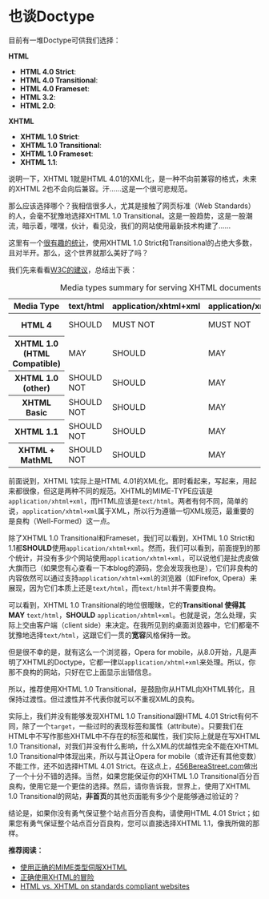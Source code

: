 # 也谈Doctype

目前有一堆Doctype可供我们选择：

**HTML**

* **HTML 4.0 Strict**: <!DOCTYPE HTML PUBLIC "-//W3C//DTD HTML 4.0//EN" "http://www.w3.org/TR/REC-html40/strict.dtd"\>
* **HTML 4.0 Transitional**: <!DOCTYPE HTML PUBLIC "-//W3C//DTD HTML 4.01 Transitional//EN" "http://www.w3.org/TR/html4/loose.dtd"\>
* **HTML 4.0 Frameset**: <!DOCTYPE HTML PUBLIC "-//W3C//DTD HTML 4.01 Frameset//EN" "http://www.w3.org/TR/html4/frameset.dtd"\>
* **HTML 3.2**: <!DOCTYPE HTML PUBLIC "-//W3C//DTD HTML 3.2 Final//EN"\>
* **HTML 2.0**: <!DOCTYPE HTML PUBLIC "-//IETF//DTD HTML//EN"\>

**XHTML**

* **XHTML 1.0 Strict**: <!DOCTYPE html PUBLIC "-//W3C//DTD XHTML 1.0 Strict//EN" "http://www.w3.org/TR/xhtml1/DTD/xhtml1-strict.dtd"\>
* **XHTML 1.0 Transitional**: <!DOCTYPE html PUBLIC "-//W3C//DTD XHTML 1.0 Transitional//EN" "http://www.w3.org/TR/xhtml1/DTD/xhtml1-transitional.dtd"\>
* **XHTML 1.0 Frameset**: <!DOCTYPE html PUBLIC "-//W3C//DTD XHTML 1.0 Frameset//EN" "http://www.w3.org/TR/xhtml1/DTD/xhtml1-frameset.dtd"\>
* **XHTML 1.1**: <!DOCTYPE html PUBLIC "-//W3C//DTD XHTML 1.1//EN" "http://www.w3.org/TR/xhtml11/DTD/xhtml11.dtd"\>

说明一下，XHTML 1就是HTML 4.01的XML化，是一种不向前兼容的格式，未来的XHTML 2也不会向后兼容。汗……这是一个很可悲规范。

那么应该选择哪个？我相信很多人，尤其是接触了网页标准（Web Standards）的人，会毫不犹豫地选择XHTML 1.0 Transitional。这是一股趋势，这是一股潮流，暗示着，嘿嘿，伙计，看见没，我们的网站使用最新技术构建了……

这里有一个[很有趣的统计][0]，使用XHTML 1.0 Strict和Transitional的占绝大多数，且对半开。那么，这个世界就那么美好了吗？

我们先来看看[W3C的建议][1]，总结出下表：

<table summary="This table summarizes recommendation for media type labeling of HTML and XHTML documents." class="mime_types">
  <caption>Media types summary for serving XHTML documents</caption>
  <thead>
    <tr>
      <th>Media Type</th>
      <th>text/html</th>
      <th>application/xhtml+xml</th>
      <th>application/xml</th>
      <th>text/xml</th>
    </tr>
  </thead>
  <tbody>
    <tr>
      <th>HTML 4</th>
      <td>SHOULD</td>
      <td>MUST NOT</td>
      <td>MUST NOT</td>
      <td>MUST NOT</td>
    </tr>
    <tr>
      <th>XHTML 1.0 (HTML Compatible)</th>
      <td>MAY</td>
      <td>SHOULD</td>
      <td>MAY</td>
      <td>MAY</td>
    </tr>
    <tr>
      <th>XHTML 1.0 (other)</th>
      <td>SHOULD NOT</td>
      <td>SHOULD</td>
      <td>MAY</td>
      <td>MAY</td>
    </tr>
    <tr>
      <th>XHTML Basic</th>
      <td>SHOULD NOT</td>
      <td>SHOULD</td>
      <td>MAY</td>
      <td>MAY</td>
    </tr>
    <tr>
      <th>XHTML 1.1</th>
      <td>SHOULD NOT</td>
      <td>SHOULD</td>
      <td>MAY</td>
      <td>MAY</td>
    </tr>
    <tr>
      <th>XHTML + MathML</th>
      <td>SHOULD NOT</td>
      <td>SHOULD</td>
      <td>MAY</td>
      <td>MAY</td>
    </tr>
  </tbody>
</table>

前面说到，XHTML 1实际上是HTML 4.01的XML化。即时看起来，写起来，用起来都很像，但这是两种不同的规范。XHTML的MIME-TYPE应该是`application/xhtml+xml`，而HTML应该是`text/html`。两者有何不同，简单的说，`application/xhtml+xml`属于XML，所以行为遵循一切XML规范，最重要的是良构（Well-Formed）这一点。

除了XHTML 1.0 Transitional和Frameset，我们可以看到，XHTML 1.0 Strict和1.1都**SHOULD**使用`application/xhtml+xml`。然而，我们可以看到，前面提到的那个统计，并没有多少个网站使用`application/xhtml+xml`，可以说他们是扯虎皮做大旗而已（如果您有心查看一下本blog的源码，您会发现我也是），它们非良构的内容依然可以通过支持`application/xhtml+xml`的浏览器（如Firefox, Opera）来展现，因为它们本质上还是`text/html`，而`text/html`并不需要良构。

可以看到，XHTML 1.0 Transitional的地位很暧昧，它的**Transitional **使得其**MAY** `text/html`，**SHOULD** `application/xhtml+xml`。也就是说，怎么处理，实际上交由客户端（client side）来决定。在我所见到的桌面浏览器中，它们都毫不犹豫地选择`text/html`，这跟它们一贯的**宽容**风格保持一致。

但是很不幸的是，就有这么一个浏览器，Opera for mobile，从8.0开始，凡是声明了XHTML的Doctype，它都一律以`application/xhtml+xml`来处理。所以，你那不良构的网站，只好在它上面显示出错信息。

所以，推荐使用XHTML 1.0 Transitional，是鼓励你从HTML向XHTML转化，且保持过渡性。但过渡性并不代表你就可以不重视XML的良构。

实际上，我们并没有能够发现XHTML 1.0 Transitional跟HTML 4.01 Strict有何不同，除了一个`target`，一些过时的表现标签和属性（attribute）。只要我们在HTML中不写作那些XHTML中不存在的标签和属性，我们实际上就是在写XHTML 1.0 Transitional，对我们并没有什么影响，什么XML的优越性完全不能在XHTML 1.0 Transitional中体现出来，所以与其让Opera for mobile（或许还有其他变数）不能工作，还不如选择HTML 4.01 Strict。在这点上，[456BereaStreet.com][2]做出了一个十分不错的选择。当然，如果您能保证你的XHTML 1.0 Transitional百分百良构，使用它是一个更佳的选择。然后，请你告诉我，世界上，使用了XHTML 1.0 Transitional的网站，**非首页**的其他页面能有多少个是能够通过验证的？

结论是，如果你没有勇气保证整个站点百分百良构，请使用HTML 4.01 Strict；如果您有勇气保证整个站点百分百良构，您可以直接选择XHTML 1.1，像我所做的那样。

**推荐阅读：**

* [使用正确的MIME类型伺服XHTML][3]
* [正确使用XHTML的冒险][4]
* [HTML vs. XHTML on standards compliant websites][5]

[0]: http://www.elementary-group-standards.com/archives/site-standards/why-xhtml.html
[1]: http://www.w3.org/TR/2002/NOTE-xhtml-media-types-20020801/
[2]: http://www.456bereastreet.com
[3]: https://www.google.com/search?q=使用正确的MIME类型伺服XHTML&ie=UTF-8&oe=UTF-8
[4]: https://www.google.com/search?q=正确使用XHTML的冒险&ie=UTF-8&oe=UTF-8
[5]: http://www.456bereastreet.com/archive/200606/html_vs_xhtml_on_standards_compliant_websites/
